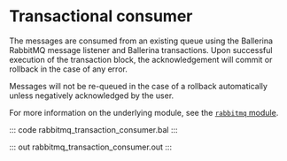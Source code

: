 # Transactional consumer

The messages are consumed from an existing queue using the Ballerina RabbitMQ message listener and Ballerina transactions. Upon successful execution of the transaction block, the acknowledgement will commit or rollback in the case of any error.

Messages will not be re-queued in the case of a rollback automatically unless negatively acknowledged by the user.

For more information on the underlying module, see the [`rabbitmq` module](https://lib.ballerina.io/ballerinax/rabbitmq/latest).

::: code rabbitmq_transaction_consumer.bal :::

::: out rabbitmq_transaction_consumer.out :::
